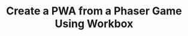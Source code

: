 ---
title: Create a PWA from a Phaser Game Using Workbox
redirect_to: https://help.superweb.app/blog/2019-06-30-create-a-pwa-phaser-game/
---